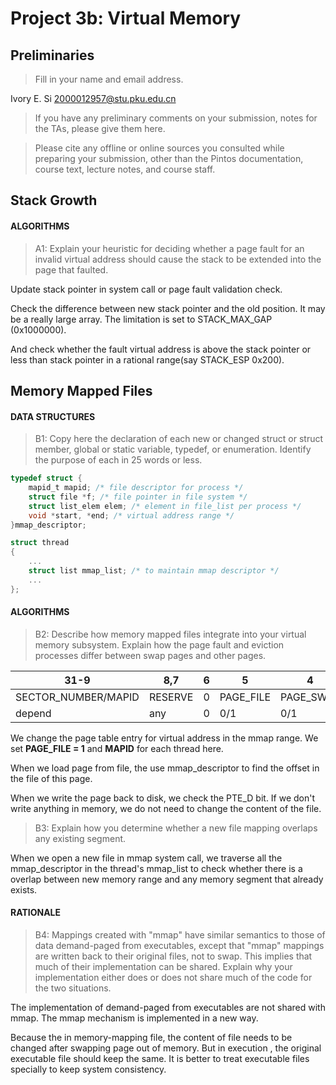 # Project 3b: Virtual Memory

## Preliminaries

>Fill in your name and email address.

Ivory E. Si 2000012957@stu.pku.edu.cn

>If you have any preliminary comments on your submission, notes for the TAs, please give them here.



>Please cite any offline or online sources you consulted while preparing your submission, other than the Pintos documentation, course text, lecture notes, and course staff.



## Stack Growth

#### ALGORITHMS

>A1: Explain your heuristic for deciding whether a page fault for an
>invalid virtual address should cause the stack to be extended into
>the page that faulted.

Update stack pointer in system call or page fault validation check.

Check the difference between new stack pointer and the old position. It may be a really large array. The limitation is set to STACK_MAX_GAP (0x1000000).   

And check whether the fault virtual address is above the stack pointer or less than stack pointer in a rational range(say STACK_ESP 0x200).



## Memory Mapped Files

#### DATA STRUCTURES

>B1: Copy here the declaration of each new or changed struct or struct member, global or static variable, typedef, or enumeration.  Identify the purpose of each in 25 words or less.

```c
typedef struct {
    mapid_t mapid; /* file descriptor for process */
    struct file *f; /* file pointer in file system */
    struct list_elem elem; /* element in file_list per process */
    void *start, *end; /* virtual address range */
}mmap_descriptor;
```

```c
struct thread
{
   	...
   	struct list mmap_list; /* to maintain mmap descriptor */
	...
};
```



#### ALGORITHMS

>B2: Describe how memory mapped files integrate into your virtual
>memory subsystem.  Explain how the page fault and eviction
>processes differ between swap pages and other pages.


| 31-9                | 8,7     | 6 | 5         | 4         | 3         | 2     | 1     | 0     |
|---------------------|---------|---|-----------|-----------|-----------|-------|-------|-------|
| SECTOR_NUMBER/MAPID | RESERVE | 0 | PAGE_FILE | PAGE_SWAP | PAGE_LOAD | PTE_U | PTE_W | PTE_P |
| depend              | any     | 0 | 0/1       | 0/1       | 1         | keep  | keep  | 0     |

We change the page table entry for virtual address in the mmap range. We set **PAGE_FILE = 1** and **MAPID** for each thread here.

When we load page from file, the use mmap_descriptor to find the offset in the file of this page. 

When we write the page back to disk, we check the PTE_D bit. If we don't write anything in memory, we do not need to change the content of the file.


>B3: Explain how you determine whether a new file mapping overlaps
>any existing segment.

When we open a new file in mmap system call, we traverse all the mmap_descriptor in the thread's mmap_list to check whether there is a overlap between new memory range and any memory segment that already exists. 



#### RATIONALE

>B4: Mappings created with "mmap" have similar semantics to those of
>data demand-paged from executables, except that "mmap" mappings are
>written back to their original files, not to swap.  This implies
>that much of their implementation can be shared.  Explain why your
>implementation either does or does not share much of the code for
>the two situations.

The implementation of demand-paged from executables are not shared with mmap. The mmap mechanism is implemented in a new way.

Because the in memory-mapping file, the content of file needs to be changed after swapping page out of memory. But in execution , the original executable file should keep the same. It is better to treat executable files specially to keep system consistency.  